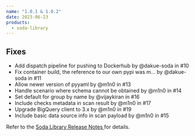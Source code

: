 ```yaml
---
name: "1.0.1 & 1.0.2"
date: 2023-06-23
products:
  - soda-library
---
```


## Fixes

* Add dispatch pipeline for pushing to Dockerhub by @dakue-soda in #10
* Fix container build, the reference to our own pypi was m… by @dakue-soda in #11
* Allow newer version of pyyaml by @m1n0 in #13
* Handle scenario where schema cannot be obtained by @m1n0 in #14
* Set default for group by name by @vijaykiran in #16
* Include checks metadata in scan result by @m1n0 in #17
* Upgrade BigQuery client to 3.x by @m1n0 in #19
* Include basic data source info in scan payload by @m1n0 in #15

Refer to the <a href="https://github.com/sodadata/soda-library/releases" target="_blank">Soda Library Release Notes </a> for details.